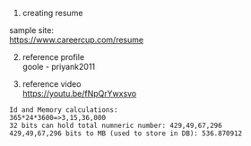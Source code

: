1. creating resume  

sample site:  
https://www.careercup.com/resume

2. reference profile  
goole - priyank2011

3. reference video  
https://youtu.be/fNpQrYwxsvo  

```
Id and Memory calculations:  
365*24*3600=>3,15,36,000  
32 bits can hold total numneric number: 429,49,67,296  
429,49,67,296 bits to MB (used to store in DB): 536.870912  
```

